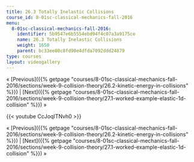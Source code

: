 ```yaml
---
title: 26.3 Totally Inelastic Collisions
course_id: 8-01sc-classical-mechanics-fall-2016
menu:
  8-01sc-classical-mechanics-fall-2016:
    identifier: 5b9547e6b5554ebd94f4c07a3a9175ce
    name: 26.3 Totally Inelastic Collisions
    weight: 1650
    parent: bc33ee80c8fd90e4dfda7092ddd24879
type: courses
layout: videogallery
---
```

« [Previous]({{% getpage "courses/8-01sc-classical-mechanics-fall-2016/sections/week-9-collision-theory/26.2-kinetic-energy-in-collisions" %}}) | [Next]({{% getpage "courses/8-01sc-classical-mechanics-fall-2016/sections/week-9-collision-theory/27.1-worked-example-elastic-1d-collision" %}}) »

{{< youtube CcJoqITNvh0 >}}

« [Previous]({{% getpage "courses/8-01sc-classical-mechanics-fall-2016/sections/week-9-collision-theory/26.2-kinetic-energy-in-collisions" %}}) | [Next]({{% getpage "courses/8-01sc-classical-mechanics-fall-2016/sections/week-9-collision-theory/27.1-worked-example-elastic-1d-collision" %}}) »